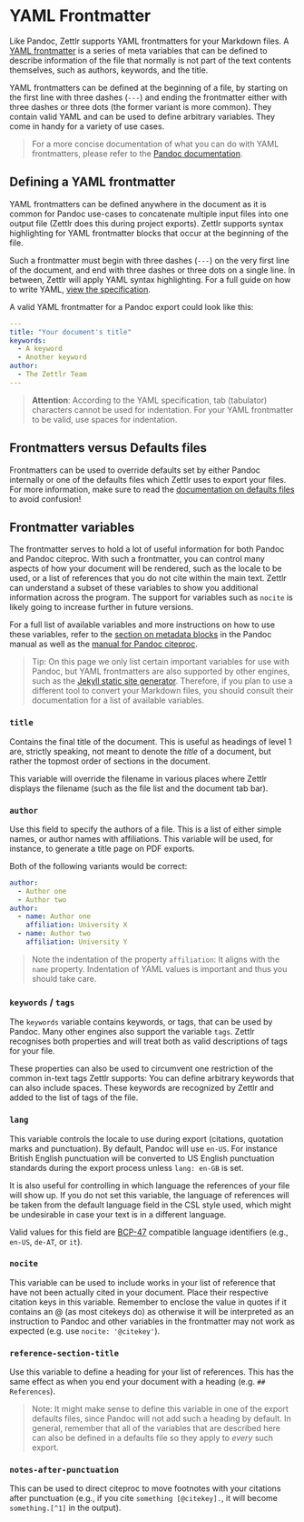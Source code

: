 # YAML Frontmatter

Like Pandoc, Zettlr supports YAML frontmatters for your Markdown files. A [YAML frontmatter](https://pandoc.org/MANUAL.html#extension-yaml_metadata_block) is a series of meta variables that can be defined to describe information of the file that normally is not part of the text contents themselves, such as authors, keywords, and the title.

YAML frontmatters can be defined at the beginning of a file, by starting on the first line with three dashes (`---`) and ending the frontmatter either with three dashes or three dots (the former variant is more common). They contain valid YAML and can be used to define arbitrary variables. They come in handy for a variety of use cases.

> For a more concise documentation of what you can do with YAML frontmatters, please refer to the [Pandoc documentation](https://pandoc.org/MANUAL.html#extension-yaml_metadata_block).

## Defining a YAML frontmatter

YAML frontmatters can be defined anywhere in the document as it is common for Pandoc use-cases to concatenate multiple input files into one output file (Zettlr does this during project exports). Zettlr supports syntax highlighting for YAML frontmatter blocks that occur at the beginning of the file.

Such a frontmatter must begin with three dashes (`---`) on the very first line of the document, and end with three dashes or three dots on a single line. In between, Zettlr will apply YAML syntax highlighting. For a full guide on how to write YAML, [view the specification](https://yaml.org/spec/1.2/spec.html).

A valid YAML frontmatter for a Pandoc export could look like this:

```yaml
---
title: "Your document's title"
keywords:
  - A keyword
  - Another keyword
author:
  - The Zettlr Team
---
```

> **Attention**: According to the YAML specification, tab (tabulator) characters cannot be used for indentation. For your YAML frontmatter to be valid, use spaces for indentation.

## Frontmatters versus Defaults files

Frontmatters can be used to override defaults set by either Pandoc internally or one of the defaults files which Zettlr uses to export your files. For more information, make sure to read the [documentation on defaults files](defaults-files.md) to avoid confusion!

## Frontmatter variables

The frontmatter serves to hold a lot of useful information for both Pandoc and Pandoc citeproc. With such a frontmatter, you can control many aspects of how your document will be rendered, such as the locale to be used, or a list of references that you do not cite within the main text. Zettlr can understand a subset of these variables to show you additional information across the program. The support for variables such as `nocite` is likely going to increase further in future versions.

For a full list of available variables and more instructions on how to use these variables, refer to the [section on metadata blocks](https://pandoc.org/MANUAL.html#metadata-blocks) in the Pandoc manual as well as the [manual for Pandoc citeproc](https://github.com/jgm/pandoc-citeproc/blob/master/man/pandoc-citeproc.1.md).

> Tip: On this page we only list certain important variables for use with Pandoc, but YAML frontmatters are also supported by other engines, such as the [Jekyll static site generator](https://jekyllrb.com/docs/front-matter/). Therefore, if you plan to use a different tool to convert your Markdown files, you should consult their documentation for a list of available variables.

### `title`

Contains the final title of the document. This is useful as headings of level 1 are, strictly speaking, not meant to denote the _title_ of a document, but rather the topmost order of sections in the document.

This variable will override the filename in various places where Zettlr displays the filename (such as the file list and the document tab bar).

### `author`

Use this field to specify the authors of a file. This is a list of either simple names, or author names with affiliations. This variable will be used, for instance, to generate a title page on PDF exports.

Both of the following variants would be correct:

```yaml
author:
  - Author one
  - Author two
author:
  - name: Author one
    affiliation: University X
  - name: Author two
    affiliation: University Y
```

> Note the indentation of the property `affiliation`: It aligns with the `name` property. Indentation of YAML values is important and thus you should take care.

### `keywords` / `tags`

The `keywords` variable contains keywords, or tags, that can be used by Pandoc. Many other engines also support the variable `tags`. Zettlr recognises both properties and will treat both as valid descriptions of tags for your file.

These properties can also be used to circumvent one restriction of the common in-text tags Zettlr supports: You can define arbitrary keywords that can also include spaces. These keywords are recognized by Zettlr and added to the list of tags of the file.

### `lang`

This variable controls the locale to use during export (citations, quotation marks and punctuation). By default, Pandoc will use `en-US`. For instance British English punctuation will be converted to US English punctuation standards during the export process unless `lang: en-GB` is set.

It is also useful for controlling in which language the references of your file will show up.  If you do not set this variable, the language of references will be taken from the default language field in the CSL style used, which might be undesirable in case your text is in a different language.

Valid values for this field are [BCP-47](https://tools.ietf.org/html/bcp47) compatible language identifiers (e.g., `en-US`, `de-AT`, or `it`).

### `nocite`

This variable can be used to include works in your list of reference that have not been actually cited in your document. Place their respective citation keys in this variable. Remember to enclose the value in quotes if it contains an @ (as most citekeys do) as otherwise it will be interpreted as an instruction to Pandoc and other variables in the frontmatter may not work as expected (e.g. use `nocite: '@citekey'`).

### `reference-section-title`

Use this variable to define a heading for your list of references. This has the same effect as when you end your document with a heading (e.g. `## References`).

> Note: It might make sense to define this variable in one of the export defaults files, since Pandoc will not add such a heading by default. In general, remember that all of the variables that are described here can also be defined in a defaults file so they apply to _every_ such export.

### `notes-after-punctuation`

This can be used to direct citeproc to move footnotes with your citations after punctuation (e.g., if you cite `something [@citekey].`, it will become `something.[^1]` in the output).
